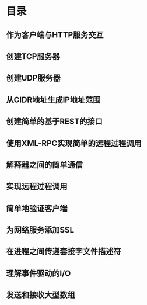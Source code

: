 # 目录

## 作为客户端与HTTP服务交互

## 创建TCP服务器

## 创建UDP服务器

## 从CIDR地址生成IP地址范围

## 创建简单的基于REST的接口

## 使用XML-RPC实现简单的远程过程调用

## 解释器之间的简单通信

## 实现远程过程调用

## 简单地验证客户端

## 为网络服务添加SSL

## 在进程之间传递套接字文件描述符

## 理解事件驱动的I/O

## 发送和接收大型数组
